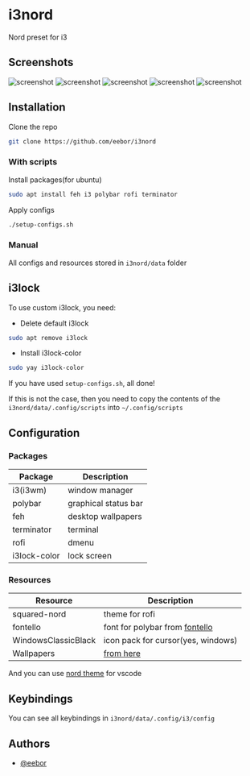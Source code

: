 
# i3nord

Nord preset for i3

## Screenshots

![screenshot](https://github.com/eebor/i3nord/blob/master/screenshots/screen2.png)
![screenshot](https://github.com/eebor/i3nord/blob/master/screenshots/screen3.png)
![screenshot](https://github.com/eebor/i3nord/blob/master/screenshots/screen4.png)
![screenshot](https://github.com/eebor/i3nord/blob/master/screenshots/screen5.png)
![screenshot](https://github.com/eebor/i3nord/blob/master/screenshots/screen7.png)

## Installation

Clone the repo

```bash
git clone https://github.com/eebor/i3nord
```

### With scripts

Install packages(for ubuntu)

```bash
sudo apt install feh i3 polybar rofi terminator
```

Apply configs

```bash
./setup-configs.sh
```

### Manual

All configs and resources stored in `i3nord/data` folder

## i3lock 
To use custom i3lock, you need:

- Delete default i3lock

```bash
sudo apt remove i3lock
```
- Install i3lock-color

```bash
sudo yay i3lock-color
```

If you have used `setup-configs.sh`, all done!

If this is not the case, then you need to copy the contents of the `i3nord/data/.config/scripts` into `~/.config/scripts`


## Configuration

### Packages

| Package      | Description          |
|--------------|----------------------|
| i3(i3wm)     | window manager       |
| polybar      | graphical status bar |
| feh          | desktop wallpapers   |
| terminator   | terminal             |
| rofi         | dmenu                |
| i3lock-color | lock screen          |

### Resources

| Resource            | Description                                                   |
|---------------------|---------------------------------------------------------------|
| squared-nord        | theme for rofi                                                |
| fontello            | font for polybar from [fontello](https://fontello.com/)       |
| WindowsClassicBlack | icon pack for cursor(yes, windows)                            |
| Wallpapers          | [from here](https://github.com/linuxdotexe/nordic-wallpapers) |

And you can use [nord theme](https://marketplace.visualstudio.com/items?itemName=arcticicestudio.nord-visual-studio-code) for vscode

## Keybindings

You can see all keybindings in `i3nord/data/.config/i3/config`

## Authors

- [@eebor](https://www.github.com/eebor)

